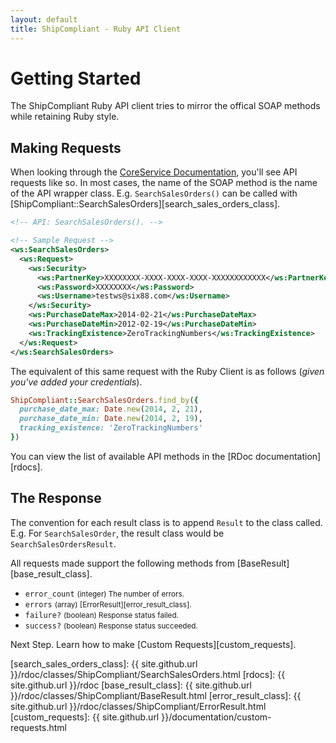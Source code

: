 ```yaml
---
layout: default
title: ShipCompliant - Ruby API Client
---
```


# Getting Started

The ShipCompliant Ruby API client tries to mirror the offical SOAP methods while
retaining Ruby style.

## Making Requests

When looking through the [CoreService Documentation][core_service], you'll see
API requests like so. In most cases, the name of the SOAP method is the name of
the API wrapper class. E.g. `SearchSalesOrders()` can be called with
[ShipCompliant::SearchSalesOrders][search_sales_orders_class].

```xml
<!-- API: SearchSalesOrders(). -->

<!-- Sample Request -->
<ws:SearchSalesOrders>
  <ws:Request>
    <ws:Security>
      <ws:PartnerKey>XXXXXXXX-XXXX-XXXX-XXXX-XXXXXXXXXXXX</ws:PartnerKey>
      <ws:Password>XXXXXXXX</ws:Password>
      <ws:Username>testws@six88.com</ws:Username>
    </ws:Security>
    <ws:PurchaseDateMax>2014-02-21</ws:PurchaseDateMax>
    <ws:PurchaseDateMin>2012-02-19</ws:PurchaseDateMin>
    <ws:TrackingExistence>ZeroTrackingNumbers</ws:TrackingExistence>
  </ws:Request>
</ws:SearchSalesOrders>
```

The equivalent of this same request with the Ruby Client is as follows (_given
you've added your credentials_).

```ruby
ShipCompliant::SearchSalesOrders.find_by({
  purchase_date_max: Date.new(2014, 2, 21),
  purchase_date_min: Date.new(2014, 2, 19),
  tracking_existence: 'ZeroTrackingNumbers'
})
```

You can view the list of available API methods in the [RDoc
documentation][rdocs].

## The Response

The convention for each result class is to append `Result` to the class called.
E.g. For `SearchSalesOrder`, the result class would be
`SearchSalesOrdersResult`.

All requests made support the following methods from
[BaseResult][base_result_class].

- `error_count` <small>(integer) The number of errors.</small>
- `errors` <small>(array) [ErrorResult][error_result_class].</small>
- `failure?` <small>(boolean) Response status failed.</small>
- `success?` <small>(boolean) Response status succeeded.</small>

Next Step. Learn how to make [Custom Requests][custom_requests].

[core_service]: https://shipcompliant.desk.com/customer/portal/articles/1451976-api-coreservice-v1-2?b_id=2759
[search_sales_orders_class]: {{ site.github.url }}/rdoc/classes/ShipCompliant/SearchSalesOrders.html
[rdocs]: {{ site.github.url }}/rdoc
[base_result_class]: {{ site.github.url }}/rdoc/classes/ShipCompliant/BaseResult.html
[error_result_class]: {{ site.github.url }}/rdoc/classes/ShipCompliant/ErrorResult.html
[custom_requests]: {{ site.github.url }}/documentation/custom-requests.html
